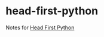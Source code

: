 # head-first-python

Notes for [Head First Python](https://www.oreilly.co.jp/books/9784873118291/)

